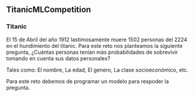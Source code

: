 ## **TitanicMLCompetition**

### Titanic
El 15 de Abril del año 1912 lastimosamente muere 1502 personas del 2224 en el hundimiento del titanic.
Para este reto nos planteamos la siguiente pregunta, ¿Cuántas personas tenían más probabilidades de sobrevivir tomando en cuenta sus datos personales?

Tales como:
    El nombre,
    La edad,
    El genero,
    La clase socioeconómico,
    etc.

Para este reto debemos de programar un modelo para respoder la pregunta.
